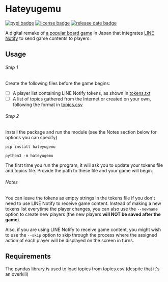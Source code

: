 # Hateyugemu
<a href="https://pypi.org/project/hateyugemu/"><img src="https://img.shields.io/pypi/v/hateyugemu" alt="pypi badge"></a>
<a href="https://github.com/kaiwinut/hateyugemu"><img src="https://img.shields.io/github/license/kaiwinut/hateyugemu?color=blue" alt="license badge"></a>
<a href="https://github.com/kaiwinut/hateyugemu"><img src="https://img.shields.io/github/release-date/kaiwinut/hateyugemu" alt="release date badge"></a>

A digital remake of [a popular board game](https://www.gentosha-edu.co.jp/book/index.php?book_no=378746&changeview=pc) in Japan that integrates [LINE Notify](https://notify-bot.line.me/en/) to send game contents to players.

## Usage
###### Step 1 
Create the following files before the game begins:

- [ ] A player list containing LINE Notify tokens, as shown in [tokens.txt](https://github.com/kaiwinut/hateyugemu/blob/main/src/hateyugemu/data/tokens.txt)
- [ ] A list of topics gathered from the Internet or created on your own, following the format in [topics.csv](https://github.com/kaiwinut/hateyugemu/blob/main/src/hateyugemu/data/topics.csv)

###### Step 2
Install the package and run the module (see the Notes section below for options you can specify)

`pip install hateyugemu`

`python3 -m hateyugemu`

The first time you run the program, it will ask you to update your tokens file and topics file. Provide the path to these file and your game will begin. 

###### Notes
You can leave the tokens as empty strings in the tokens file if you don't need to use LINE Notify to receive game content. Instead of making a new tokens list everytime the player changes, you can also use the `--newname` option to create new players (the new players **will NOT be saved after the game**). 

Also, if you are using LINE Notify to receive game content, you might wish to use the `--skip` option to skip through the process where the assigned action of each player will be displayed on the screen in turns.

## Requirements
The pandas library is used to load topics from topics.csv (despite that it's an overkill)